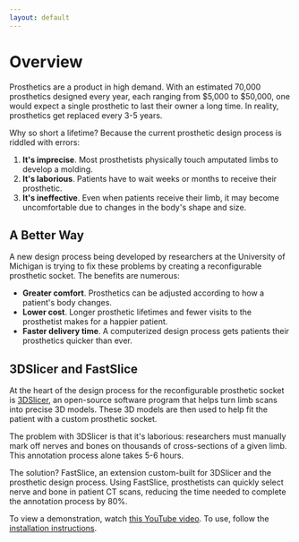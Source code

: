 ```yaml
---
layout: default
---
```


# Overview

Prosthetics are a product in high demand. With an estimated 70,000 prosthetics designed every year, each ranging from $5,000 to $50,000, one would expect a single prosthetic to last their owner a long time. In reality, prosthetics get replaced every 3-5 years.

Why so short a lifetime? Because the current prosthetic design process is riddled with errors:

1. **It's imprecise**. Most prosthetists physically touch amputated limbs to develop a molding.
2. **It's laborious**. Patients have to wait weeks or months to receive their prosthetic.
3. **It's ineffective**. Even when patients receive their limb, it may become uncomfortable due to changes in the body's shape and size.

## A Better Way

A new design process being developed by researchers at the University of Michigan is trying to fix these problems by creating a reconfigurable prosthetic socket. The benefits are numerous:
  
* **Greater comfort**. Prosthetics can be adjusted according to how a patient's body changes.
* **Lower cost**. Longer prosthetic lifetimes and fewer visits to the prosthetist makes for a happier patient.
* **Faster delivery time**. A computerized design process gets patients their prosthetics quicker than ever.

## 3DSlicer and FastSlice

At the heart of the design process for the reconfigurable prosthetic socket is [3DSlicer](https://www.slicer.org/), an open-source software program that helps turn limb scans into precise 3D models. These 3D models are then used to help fit the patient with a custom prosthetic socket.

The problem with 3DSlicer is that it's laborious: researchers must manually mark off nerves and bones on thousands of cross-sections of a given limb. This annotation process alone takes 5-6 hours.

The solution? FastSlice, an extension custom-built for 3DSlicer and the prosthetic design process. Using FastSlice, prosthetists can quickly select nerve and bone in patient CT scans, reducing the time needed to complete the annotation process by 80%.

To view a demonstration, watch [this YouTube video](https://youtu.be/qJFSeH6n0QE?t=1m54s). To use, follow the [installation instructions](https://fastslice.github.io/install).